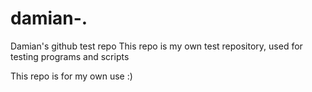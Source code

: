 damian-.
========

Damian's github test repo
This repo is my own test repository, used for testing programs and scripts

This repo is for my own use :)
